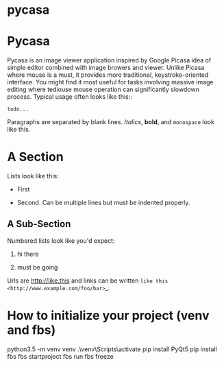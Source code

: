 # pycasa
Pycasa
======

Pycasa is an image viewer application inspired by Google Picasa idea of simple
editor combined with image browers and viewer. Unlike Picasa where mouse is a must,
it provides more traditional, keystroke-oriented interface.
You might find it most useful for tasks involving massive image editing where tediouse
mouse operation can significantly slowdown process.
Typical usage often looks like this::

    todo...

Paragraphs are separated by blank lines. *Italics*, **bold**,
and ``monospace`` look like this.


A Section
=========

Lists look like this:

* First

* Second. Can be multiple lines
  but must be indented properly.

A Sub-Section
-------------

Numbered lists look like you'd expect:

1. hi there

2. must be going

Urls are http://like.this and links can be
written `like this <http://www.example.com/foo/bar>`_.

How to initialize your project (venv and fbs)
=========
python3.5 -m venv venv
.\venv\Scripts\activate
pip install PyQt5
pip install fbs
fbs startproject
fbs run
fbs freeze